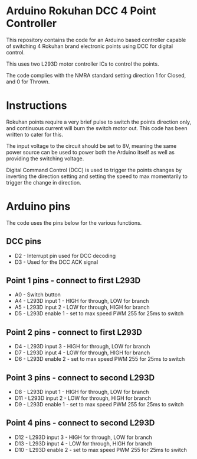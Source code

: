 # Arduino Rokuhan DCC 4 Point Controller
This repository contains the code for an Arduino based controller capable of switching 4 Rokuhan brand electronic points using DCC for digital control.

This uses two L293D motor controller ICs to control the points.

The code complies with the NMRA standard setting direction 1 for Closed, and 0 for Thrown.

# Instructions

Rokuhan points require a very brief pulse to switch the points direction only, and continuous current will burn the switch motor out. This code has been written to cater for this.

The input voltage to the circuit should be set to 8V, meaning the same power source can be used to power both the Arduino itself as well as providing the switching voltage.

Digital Command Control (DCC) is used to trigger the points changes by inverting the direction setting and setting the speed to max momentarily to trigger the change in direction.

# Arduino pins
The code uses the pins below for the various functions.

## DCC pins

- D2 - Interrupt pin used for DCC decoding
- D3 - Used for the DCC ACK signal

## Point 1 pins - connect to first L293D
- A0 - Switch button
- A4 - L293D input 1 - HIGH for through, LOW for branch
- A5 - L293D input 2 - LOW for through, HIGH for branch
- D5 - L293D enable 1 - set to max speed PWM 255 for 25ms to switch

## Point 2 pins - connect to first L293D
- D4 - L293D input 3 - HIGH for through, LOW for branch
- D7 - L293D input 4 - LOW for through, HIGH for branch
- D6 - L293D enable 2 - set to max speed PWM 255 for 25ms to switch

## Point 3 pins - connect to second L293D
- D8 - L293D input 1 - HIGH for through, LOW for branch
- D11 - L293D input 2 - LOW for through, HIGH for branch
- D9 - L293D enable 1 - set to max speed PWM 255 for 25ms to switch

## Point 4 pins - connect to second L293D
- D12 - L293D input 3 - HIGH for through, LOW for branch
- D13 - L293D input 4 - LOW for through, HIGH for branch
- D10 - L293D enable 2 - set to max speed PWM 255 for 25ms to switch

